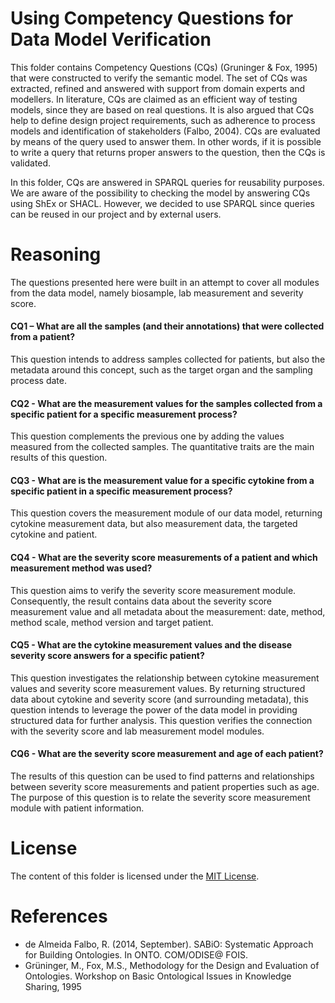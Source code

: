 # Using Competency Questions for Data Model Verification

This folder contains Competency Questions (CQs) (Gruninger & Fox, 1995) that were constructed to verify the semantic model. The set of CQs was extracted, refined and answered with support from domain experts and modellers. In literature, CQs are claimed as an efficient way of testing models, since they are based on real questions. It is also argued that CQs help to define design project requirements, such as adherence to process models and identification of stakeholders (Falbo, 2004). CQs are evaluated by means of the query used to answer them. In other words, if it is possible to write a query that returns proper answers to the question, then the CQs is validated.

In this folder, CQs are answered in SPARQL queries for reusability purposes. We are aware of the possibility to checking the model by answering CQs using ShEx or SHACL. However, we decided to use SPARQL since queries can be reused in our project and by external users.

# Reasoning
The questions presented here were built in an attempt to cover all modules from the data model, namely biosample, lab measurement and severity score.

#### CQ1 – What are all the samples (and their annotations) that were collected from a patient?
This question intends to address samples collected for patients, but also the metadata around this concept, such as the target organ and the sampling process date.

#### CQ2 - What are the measurement values for the samples collected from a specific patient for a specific measurement process?
This question complements the previous one by adding the values measured from the collected samples. The quantitative traits are the main results of this question.

#### CQ3 - What are is the measurement value for a specific cytokine from a specific patient in a specific measurement process?
This question covers the measurement module of our data model, returning cytokine measurement data, but also measurement data, the targeted cytokine and patient.

#### CQ4 - What are the severity score measurements of a patient and which measurement method was used?
This question aims to verify the severity score measurement module. Consequently, the result contains data about the severity score measurement value and all metadata about the measurement: date, method, method scale, method version and target patient.

#### CQ5 - What are the cytokine measurement values and the disease severity score answers for a specific patient?
This question investigates the relationship between cytokine measurement values and severity score measurement values. By returning structured data about cytokine and severity score (and surrounding metadata), this question intends to leverage the power of the data model in providing structured data for further analysis. This question verifies the connection with the severity score and lab measurement model modules.

#### CQ6 - What are the severity score measurement and age of each patient?
The results of this question can be used to find patterns and relationships between severity score measurements and patient properties such as age. The purpose of this question is to relate the severity score measurement module with patient information.

# License
The content of this folder is licensed under the [MIT License](https://opensource.org/licenses/MIT).

# References
- de Almeida Falbo, R. (2014, September). SABiO: Systematic Approach for Building Ontologies. In ONTO. COM/ODISE@ FOIS.
- Grüninger, M., Fox, M.S., Methodology for the Design and Evaluation of Ontologies. Workshop on Basic Ontological Issues in Knowledge Sharing, 1995
